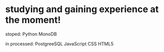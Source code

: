 # studying  and gaining experience at the moment!


stoped: 
Python
MonoDB

in processed:
PostgreeSQL
JavaScript
CSS
HTML5
